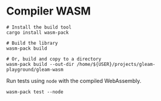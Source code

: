 # Compiler WASM

```shell
# Install the build tool
cargo install wasm-pack

# Build the library
wasm-pack build

# Or, build and copy to a directory
wasm-pack build --out-dir /home/${USER}/projects/gleam-playground/gleam-wasm
```

Run tests using `node` with the compiled WebAssembly.

```shell
wasm-pack test --node
```
